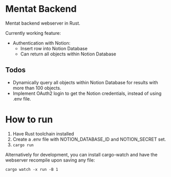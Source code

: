 # Mentat Backend
Mentat backend webserver in Rust.

Currently working feature:
- Authentication with Notion:
    - Insert row into Notion Database
    - Can return all objects within Notion Database
## Todos
- Dynamically query all objects within Notion Database for results with more than 100 objects.
- Implement OAuth2 login to get the Notion credentials, instead of using .env file.

# How to run
1. Have Rust toolchain installed
2. Create a .env file with NOTION_DATABASE_ID and NOTION_SECRET set.
3. `cargo run`

Alternatively for development, you can install cargo-watch and have the webserver recompile upon saving any file:

`cargo watch -x run -B 1`

